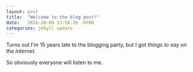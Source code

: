 ```yaml
---
layout: post
title:  "Welcome to the blog post!"
date:   2016-10-09 13:56:16 -0700
categories: jekyll update
---
```


Turns out I'm 15 years late to the blogging party, but I got *things to say on the internet.*

So obviously everyone will listen to me.

